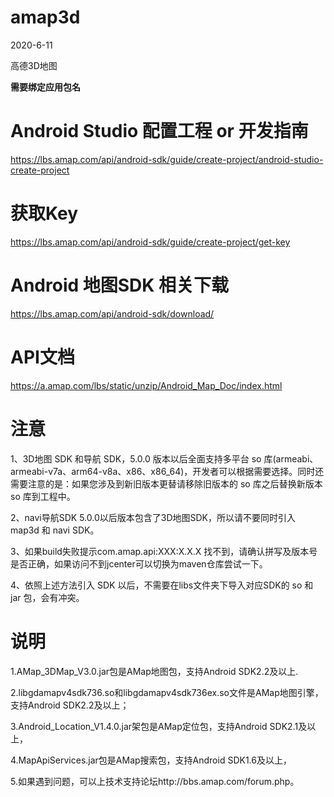 # amap3d
2020-6-11

高德3D地图 

**需要绑定应用包名**

# Android Studio 配置工程 or  开发指南

https://lbs.amap.com/api/android-sdk/guide/create-project/android-studio-create-project

# 获取Key

https://lbs.amap.com/api/android-sdk/guide/create-project/get-key

# Android 地图SDK 相关下载

https://lbs.amap.com/api/android-sdk/download/

# API文档

https://a.amap.com/lbs/static/unzip/Android_Map_Doc/index.html

# 注意

1、3D地图 SDK 和导航 SDK，5.0.0 版本以后全面支持多平台 so 库(armeabi、armeabi-v7a、arm64-v8a、x86、x86_64)，开发者可以根据需要选择。同时还需要注意的是：如果您涉及到新旧版本更替请移除旧版本的 so 库之后替换新版本 so 库到工程中。

2、navi导航SDK 5.0.0以后版本包含了3D地图SDK，所以请不要同时引入 map3d 和 navi SDK。

3、如果build失败提示com.amap.api:XXX:X.X.X 找不到，请确认拼写及版本号是否正确，如果访问不到jcenter可以切换为maven仓库尝试一下。

4、依照上述方法引入 SDK 以后，不需要在libs文件夹下导入对应SDK的 so 和 jar 包，会有冲突。

# 说明

1.AMap_3DMap_V3.0.jar包是AMap地图包，支持Android SDK2.2及以上.

2.libgdamapv4sdk736.so和libgdamapv4sdk736ex.so文件是AMap地图引擎，支持Android SDK2.2及以上；

3.Android_Location_V1.4.0.jar架包是AMap定位包，支持Android SDK2.1及以上，

4.MapApiServices.jar包是AMap搜索包，支持Android SDK1.6及以上，

5.如果遇到问题，可以上技术支持论坛http://bbs.amap.com/forum.php。
